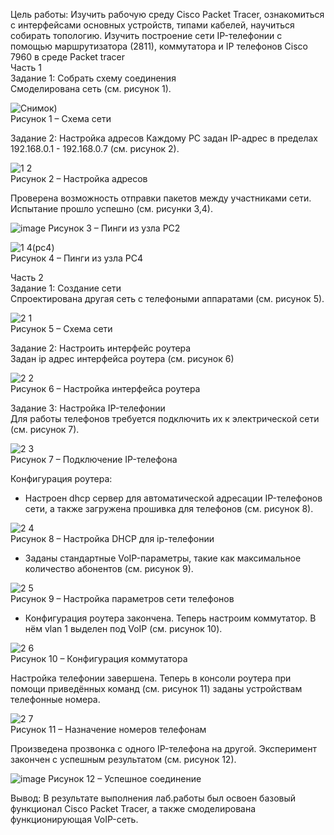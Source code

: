 Цель работы:
Изучить рабочую среду Cisco Packet Tracer, ознакомиться с интерфейсами основных устройств, типами кабелей, научиться собирать топологию. Изучить построение сети IP-телефонии с помощью маршрутизатора (2811), коммутатора и IP телефонов Cisco 7960 в среде Packet tracer  
Часть 1  
Задание 1: Собрать схему соединения  
Смоделирована сеть (см. рисунок 1).

![Снимок](https://user-images.githubusercontent.com/17079352/223997682-a4aac116-375f-4e6a-8462-0a0b3e2af746.PNG))  
Рисунок 1 – Схема сети  

Задание 2: Настройка адресов
Каждому PC задан IP-aдрес в пределах 192.168.0.1 - 192.168.0.7 (см. рисунок 2).

![1 2](https://user-images.githubusercontent.com/59313334/221855971-f00ae491-d93e-4ba3-a3be-12b874eeecca.png)  
Рисунок 2 – Настройка адресов  

Проверена возможность отправки пакетов между участниками сети. Испытание прошло успешно (см. рисунки 3,4).

![image](https://user-images.githubusercontent.com/17079352/223998905-58b674e1-e380-4438-9317-8dbe1cfca2f8.png)
Рисунок 3 – Пинги из узла PC2 

![1 4(pc4)](https://user-images.githubusercontent.com/59313334/221856041-7a50af57-a94f-48c0-9687-5ba182ec2c8a.png)  
Рисунок 4 – Пинги из узла PC4    

Часть 2  
Задание 1: Создание сети  
Спроектирована другая сеть с телефоными аппаратами (см. рисунок 5).  

![2 1](https://user-images.githubusercontent.com/59313334/221856104-a35d5b87-b453-4865-b617-ff9071b0e734.png)  
Рисунок 5 – Схема сети  

Задание 2: Настроить интерфейс роутера  
Задан ip адрес интерфейса роутера (см. рисунок 6)

![2 2](https://user-images.githubusercontent.com/59313334/221856197-ede7d54c-008d-477a-a06e-03758243412e.png)  
Рисунок 6 – Настройка интерфейса роутера  

Задание 3: Настройка IP-телефонии  
Для работы телефонов требуется подключить их к электрической сети (см. рисунок 7).
  
![2 3](https://user-images.githubusercontent.com/59313334/221856256-c23e1736-9ce2-4828-9b4e-cff37e33b4ba.png)  
Рисунок 7 – Подключение IP-телефона  

Конфигурация роутера:  
* Настроен dhcp сервер для автоматической адресации IP-телефонов сети, а также загружена прошивка для телефонов (см. рисунок 8).

![2 4](https://user-images.githubusercontent.com/59313334/221856334-f022401a-63c8-4a17-bde4-f5f6cf464b00.png)  
Рисунок 8 – Настройка DHCP для ip-телефонии  

* Заданы стандартные VoIP-параметры, такие как максимальное количество абонентов (см. рисунок 9).

![2 5](https://user-images.githubusercontent.com/59313334/221856371-4c22b240-5783-484b-a31c-19d93e5f7cfd.png)  
Рисунок 9 – Настройка параметров сети телефонов  

* Конфигурация роутера закончена. Теперь настроим коммутатор. В нём vlan 1 выделен под VoIP (см. рисунок 10).

![2 6](https://user-images.githubusercontent.com/59313334/221856400-304b5144-82dd-43ad-a544-83cfcfff3033.png)  
Рисунок 10 – Конфигурация коммутатора  

Настройка телефонии завершена. Теперь в консоли роутера при помощи приведённых команд (см. рисунок 11) заданы устройствам телефонные номера.

![2 7](https://user-images.githubusercontent.com/59313334/221856426-8549d396-dc96-499b-8db9-6616bc1de3d6.png)  
Рисунок 11 – Назначение номеров телефонам	  

Произведена прозвонка с одного IP-телефона на другой. Эксперимент закончен с успешным результатом (см. рисунок 12).
	
![image](https://user-images.githubusercontent.com/17079352/224003244-1df1daf4-097e-4988-a7fd-73b99d4248d6.png)
Рисунок 12 – Успешное соединение

Вывод:
	В результате выполнения лаб.работы был освоен базовый функционал Cisco Packet Tracer, а также смоделирована функционирующая VoIP-сеть.
